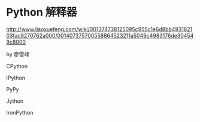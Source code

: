 # Python 解释器

http://www.liaoxuefeng.com/wiki/001374738125095c955c1e6d8bb493182103fac9270762a000/001407375700558864523211a5049c4983176de304549c8000

by 廖雪峰

CPython

IPython

PyPy

Jython

IronPython
